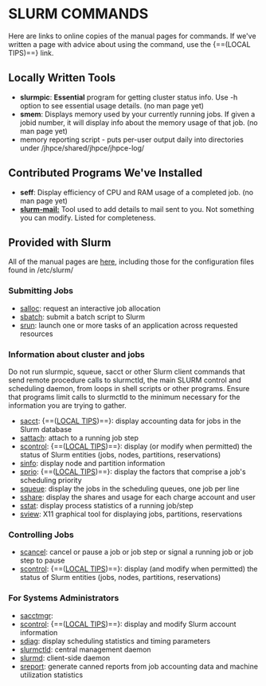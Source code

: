 # SLURM COMMANDS
Here are links to online copies of the manual pages for commands. If we've
written a page with advice about using the command, use the {==(LOCAL TIPS)==} link.

## Locally Written Tools
* **slurmpic**: **Essential** program for getting cluster status info. Use -h option to see essential usage details. (no man page yet)
* **smem**: Displays memory used by your currently running jobs. If given a jobid number, it will display info about the memory usage of that job. (no man page yet)
* memory reporting script - puts per-user output daily into directories under /jhpce/shared/jhpce/jhpce-log/

## Contributed Programs We've Installed
* **seff**: Display efficiency of CPU and RAM usage of a completed job. (no man page yet)
* **[slurm-mail:](https://github.com/neilmunday/slurm-mail)** Tool used to add details to mail sent to you. Not something you can modify. Listed for completeness.
 
## Provided with Slurm

All of the manual pages are [here](https://slurm.schedmd.com/archive/slurm-22.05.9/man_index.html), including those for the configuration files found in /etc/slurm/

### Submitting Jobs
* [salloc](https://slurm.schedmd.com/archive/slurm-22.05.9/salloc.html): request an interactive job allocation
* [sbatch](https://slurm.schedmd.com/archive/slurm-22.05.9/sbatch.html): submit a batch script to Slurm
* [srun](https://slurm.schedmd.com/archive/slurm-22.05.9/srun.html): launch one or more tasks of an application across requested resources

### Information about cluster and jobs
Do not run slurmpic, squeue, sacct or other Slurm client commands that send remote procedure calls to slurmctld, the main SLURM control and scheduling daemon, from loops in shell scripts or other programs. Ensure that programs limit calls to slurmctld to the minimum necessary for the information you are trying to gather.

* [sacct](https://slurm.schedmd.com/archive/slurm-22.05.9/sacct.html): {==([LOCAL TIPS](tips-sacct.md))==}: display accounting data for jobs in the Slurm database
* [sattach](https://slurm.schedmd.com/archive/slurm-22.05.9/sattach.html): attach to a running job step
* [scontrol](https://slurm.schedmd.com/archive/slurm-22.05.9/scontrol.html): {==([LOCAL TIPS](tips-scontrol.md))==}: display (or modify when permitted) the status of Slurm entities (jobs, nodes, partitions, reservations)
* [sinfo](https://slurm.schedmd.com/archive/slurm-22.05.9/sinfo.html): display node and partition information
* [sprio](https://slurm.schedmd.com/archive/slurm-22.05.9/sprio.html): {==([LOCAL TIPS](whenstart.md/#priority))==}: display the factors that comprise a job's scheduling priority
* [squeue](https://slurm.schedmd.com/archive/slurm-22.05.9/squeue.html): display the jobs in the scheduling queues, one job per line
* [sshare](https://slurm.schedmd.com/archive/slurm-22.05.9/sshare.html): display the shares and usage for each charge account and user
* [sstat](https://slurm.schedmd.com/archive/slurm-22.05.9/sstat.html): display process statistics of a running job/step
* [sview](https://slurm.schedmd.com/archive/slurm-22.05.9/sview.html): X11 graphical tool for displaying jobs, partitions, reservations


### Controlling Jobs
* [scancel](https://slurm.schedmd.com/archive/slurm-22.05.9/scancel.html): cancel or pause a job or job step or signal a running job or job step to pause
* [scontrol](https://slurm.schedmd.com/archive/slurm-22.05.9/scontrol.html): {==([LOCAL TIPS](tips-scontrol.md))==}: display (and modify when permitted) the status of Slurm entities (jobs, nodes, partitions, reservations)

### For Systems Administrators
* [sacctmgr](https://slurm.schedmd.com/archive/slurm-22.05.9/sacct.html):
* [scontrol](https://slurm.schedmd.com/archive/slurm-22.05.9/scontrol.html): {==([LOCAL TIPS](tips-sacctmgr.md))==}: display and modify Slurm account information
* [sdiag](https://slurm.schedmd.com/archive/slurm-22.05.9/sdiag.html): display scheduling statistics and timing parameters
* [slurmctld](https://slurm.schedmd.com/archive/slurm-22.05.9/slurmctld.html): central management daemon
* [slurmd](https://slurm.schedmd.com/archive/slurm-22.05.9/slurmd.html): client-side daemon
* [sreport](https://slurm.schedmd.com/archive/slurm-22.05.9/sreport.html): generate canned reports from job accounting data and machine utilization statistics


